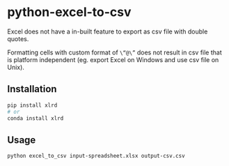 # python-excel-to-csv

Excel does not have a in-built feature to export as csv file with double quotes.

Formatting cells with custom format of `\“@\”` does not result in csv file that is platform independent (eg. export Excel on Windows and use csv file on Unix).

## Installation
```sh
pip install xlrd
# or 
conda install xlrd
```

## Usage
```sh
python excel_to_csv input-spreadsheet.xlsx output-csv.csv
```
